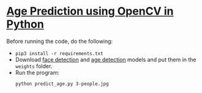 # [Age Prediction using OpenCV in Python](https://www.thepythoncode.com/article/predict-age-using-opencv)
Before running the code, do the following:
- `pip3 install -r requirements.txt`
- Download [face detection](https://raw.githubusercontent.com/opencv/opencv_3rdparty/dnn_samples_face_detector_20180205_fp16/res10_300x300_ssd_iter_140000_fp16.caffemodel) and [age detection](https://drive.google.com/open?id=1kiusFljZc9QfcIYdU2s7xrtWHTraHwmW) models and put them in the `weights` folder.
- Run the program:
    ```
    python predict_age.py 3-people.jpg
    ```
